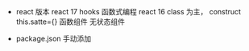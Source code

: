 - react 版本
  react 17 hooks 函数式编程
  react 16 class 为主， construct this.satte={}
  函数组件 无状态组件

- package.json 手动添加